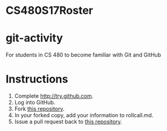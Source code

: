 # CS480S17Roster

git-activity
============

For students in CS 480 to become familiar with Git and GitHub

Instructions
============

1. Complete http://try.github.com.
1. Log into GitHub.
2. Fork [this repository](https://github.com/HVFrancis/CS480S17Roster).
3. In your forked copy, add your information to rollcall.md.
4. Issue a pull request back to [this repository](https://github.com/HVFrancis/CS480S17Roster).
